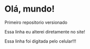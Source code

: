 # Olá, mundo!
 Primeiro repositorio versionado

Essa linha eu alterei diretamente no site!

Essa linha foi digitada pelo celular!!!